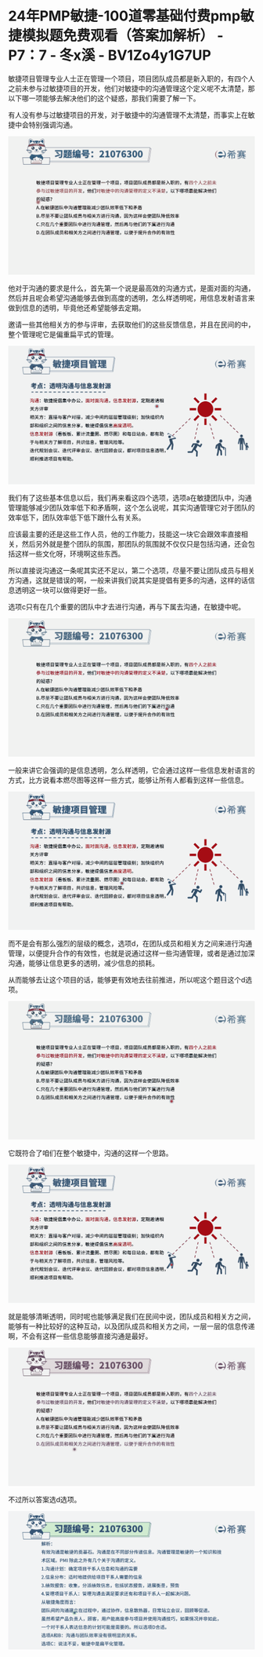# 24年PMP敏捷-100道零基础付费pmp敏捷模拟题免费观看（答案加解析） - P7：7 - 冬x溪 - BV1Zo4y1G7UP

敏捷项目管理专业人士正在管理一个项目，项目团队成员都是新入职的，有四个人之前未参与过敏捷项目的开发，他们对敏捷中的沟通管理这个定义呢不太清楚，那以下哪一项能够去解决他们的这个疑惑，那我们需要了解一下。

有人没有参与过敏捷项目的开发，对于敏捷中的沟通管理不太清楚，而事实上在敏捷中会特别强调沟通。

![](img/df0b306bbb71325c7f89551cc26af566_1.png)

他对于沟通的要求是什么，首先第一个说是最高效的沟通方式，是面对面的沟通，然后并且呢会希望沟通能够去做到高度的透明，怎么样透明呢，用信息发射语言来做到信息的透明，毕竟他还希望能够去定期。

邀请一些其他相关方的参与评审，去获取他们的这些反馈信息，并且在民间的中，整个管理呢它是偏重扁平式的管理。



![](img/df0b306bbb71325c7f89551cc26af566_3.png)

我们有了这些基本信息以后，我们再来看这四个选项，选项a在敏捷团队中，沟通管理能够减少团队效率低下和矛盾啊，这个怎么说呢，其实沟通管理它对于团队的效率低下，团队效率低下低下跟什么有关系。

应该最主要的还是这些工作人员，他的工作能力，技能这一块它会跟效率直接相关，然后另外就是整个团队的氛围，那团队的氛围就不仅仅只是包括沟通，还会包括这样一些文化呀，环境啊这些东西。

所以直接说沟通这一条呢其实还不足以，第二个选项，尽量不要让团队成员与相关方沟通，这就是错误的啊，一般来讲我们说其实是提倡有更多的沟通，这样的话信息透明这一块可以做得更好一些。

选项c只有在几个重要的团队中才去进行沟通，再与下属去沟通，在敏捷中呢。

![](img/df0b306bbb71325c7f89551cc26af566_5.png)

一般来讲它会强调的是信息透明，怎么样透明，它会通过这样一些信息发射语言的方式，比方说看本燃尽图等这样一些方式，能够让所有人都看到这样一些信息。



![](img/df0b306bbb71325c7f89551cc26af566_7.png)

而不是会有那么强烈的层级的概念，选项d，在团队成员和相关方之间来进行沟通管理，以便提升合作的有效性，也就是说通过这样一些沟通管理，或者是通过加深沟通，能够让信息更多的透明，减少信息的损耗。

从而能够去让这个项目的话，能够更有效地去往前推进，所以呢这个题目这个d选项。

![](img/df0b306bbb71325c7f89551cc26af566_9.png)

它既符合了咱们在整个敏捷中，沟通的这样一个思路。

![](img/df0b306bbb71325c7f89551cc26af566_11.png)

就是能够清晰透明，同时呢也能够满足我们在民间中说，团队成员和相关方之间，能够有一种比较好的这种互动，以及团队成员和相关方之间，一层一层的信息传递啊，不会有这样一些信息能够直接沟通是最好。



![](img/df0b306bbb71325c7f89551cc26af566_13.png)

不过所以答案选d选项。

![](img/df0b306bbb71325c7f89551cc26af566_15.png)